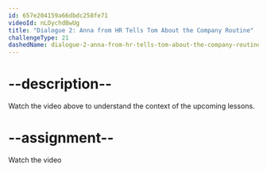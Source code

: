 ```yaml
---
id: 657e204159a66dbdc258fe71
videoId: nLDychdBwUg
title: "Dialogue 2: Anna from HR Tells Tom About the Company Routine"
challengeType: 21
dashedName: dialogue-2-anna-from-hr-tells-tom-about-the-company-routine
---
```


# --description--

Watch the video above to understand the context of the upcoming lessons.

# --assignment--

Watch the video
